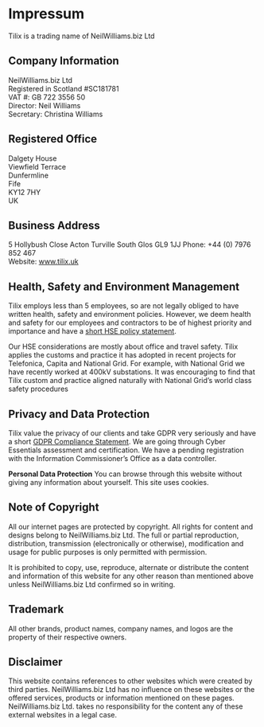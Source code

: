# Impressum
Tilix is a trading name of NeilWilliams.biz Ltd

## Company Information
NeilWilliams.biz Ltd  
Registered in Scotland #SC181781  
VAT #: GB 722 3556 50  
Director: Neil Williams  
Secretary: Christina Williams  

## Registered Office
Dalgety House  
Viewfield Terrace  
Dunfermline  
Fife  
KY12 7HY  
UK  

## Business Address
5 Hollybush Close
Acton Turville
South Glos
GL9 1JJ
Phone: +44 (0) 7976 852 467  
Website: www.tilix.uk

## Health, Safety and Environment Management
Tilix employs less than 5 employees, so are not legally obliged to have written health, safety and environment policies. However, we deem health and safety for our employees and contractors to be of highest priority and importance and have a [short HSE policy statement](hse.html).

Our HSE considerations are mostly about office and travel safety. Tilix applies the customs and practice it has adopted in recent projects for Telefonica, Capita and National Grid. For example, with National Grid we have recently worked at 400kV substations. It was encouraging to find that Tilix custom and practice aligned naturally with National Grid’s world class safety procedures

## Privacy and Data Protection
Tilix value the privacy of our clients and take GDPR very seriously and have a short [GDPR Compliance Statement](gdpr.html). We are going through Cyber Essentials assessment and certification. We have a pending registration with the Information Commissioner’s Office as a data controller.  

**Personal Data Protection** You can browse through this website without giving any information about yourself. This site uses cookies.

## Note of Copyright
All our internet pages are protected by copyright. All rights for content and designs belong to NeilWilliams.biz Ltd. The full or partial reproduction, distribution, transmission (electronically or otherwise), modification and usage for public purposes is only permitted with permission.

It is prohibited to copy, use, reproduce, alternate or distribute the content and information of this website for any other reason than mentioned above unless NeilWilliams.biz Ltd confirmed so in writing.

## Trademark
All other brands, product names, company names, and logos are the property of their respective owners.

## Disclaimer
This website contains references to other websites which were created by third parties. NeilWilliams.biz Ltd has no influence on these websites or the offered services, products or information mentioned on these pages. NeilWilliams.biz Ltd. takes no responsibility for the content any of these external websites in a legal case.
